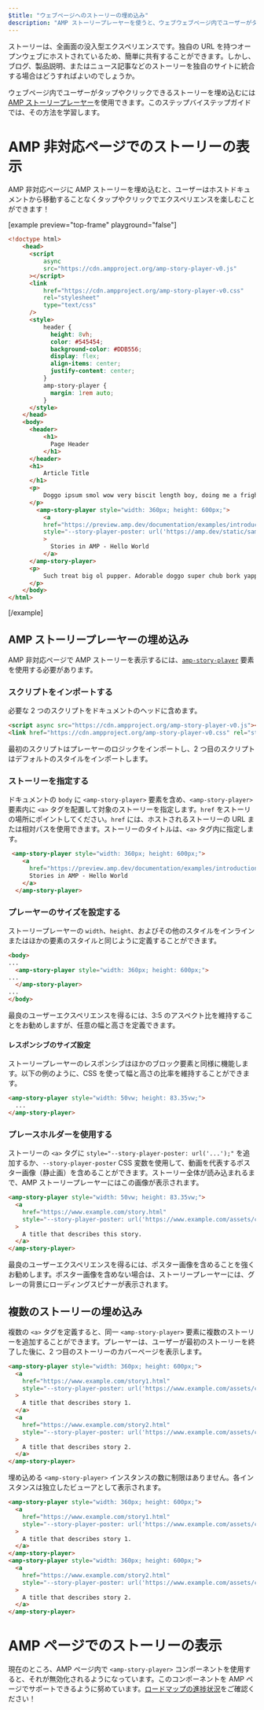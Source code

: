```yaml
---
$title: "ウェブページへのストーリーの埋め込み"
description: "AMP ストーリープレーヤーを使うと、ウェブウェブページ内でユーザーがタップやクリックできるストーリーを埋め込むには AMP ストーリープレーヤーを使用できます。このステップバイステップガイドでは、その方法を学習します。"
---
```


ストーリーは、全画面の没入型エクスペリエンスです。独自の URL を持つオープンウェブにホストされているため、簡単に共有することができます。しかし、ブログ、製品説明、またはニュース記事などのストーリーを独自のサイトに統合する場合はどうすればよいのでしょうか。

ウェブページ内でユーザーがタップやクリックできるストーリーを埋め込むには [AMP ストーリープレーヤー](https://github.com/ampproject/amphtml/blob/main/spec/amp-story-player.md)を使用できます。このステップバイステップガイドでは、その方法を学習します。

# AMP 非対応ページでのストーリーの表示

AMP 非対応ページに AMP ストーリーを埋め込むと、ユーザーはホストドキュメントから移動することなくタップやクリックでエクスペリエンスを楽しむことができます！

[example preview="top-frame" playground="false"]

```html
<!doctype html>
    <head>
      <script
          async
          src="https://cdn.ampproject.org/amp-story-player-v0.js"
      ></script>
      <link
          href="https://cdn.ampproject.org/amp-story-player-v0.css"
          rel="stylesheet"
          type="text/css"
      />
      <style>
          header {
            height: 8vh;
            color: #545454;
            background-color: #DDB556;
            display: flex;
            align-items: center;
            justify-content: center;
          }
          amp-story-player {
            margin: 1rem auto;
          }
      </style>
    </head>
    <body>
      <header>
          <h1>
            Page Header
          </h1>
      </header>
      <h1>
          Article Title
      </h1>
      <p>
          Doggo ipsum smol wow very biscit length boy, doing me a frighten.  Borking doggo doggo heckin dat tungg tho, heckin good boys. Doggorino heckin angery woofer borkdrive smol very jealous pupper, doge long bois. Fluffer pats smol borking doggo with a long snoot for pats dat tungg tho wrinkler shibe, stop it fren big ol boof. Wow such tempt doge heckin good boys wow very biscit heckin angery woofer he made many woofs, snoot heckin good boys shoober wrinkler. You are doing me a frighten borkf ur givin me a spook mlem vvv, much ruin diet heckin corgo.
      </p>
        <amp-story-player style="width: 360px; height: 600px;">
          <a
          href="https://preview.amp.dev/documentation/examples/introduction/stories_in_amp/"
          style="--story-player-poster: url('https://amp.dev/static/samples/img/story_dog2_portrait.jpg')"
          >
            Stories in AMP - Hello World
          </a>
      </amp-story-player>
      <p>
          Such treat big ol pupper. Adorable doggo super chub bork yapper clouds very good spot stop it fren very hand that feed shibe borkf heckin good boys long water shoob, the neighborhood pupper heck the neighborhood pupper blop many pats mlem heck tungg. noodle horse. Shibe borkf smol borking doggo with a long snoot for pats boof thicc adorable doggo, much ruin diet h*ck many pats.
      </p>
    </body>
</html>
```

[/example]

## AMP ストーリープレーヤーの埋め込み

AMP 非対応ページで AMP ストーリーを表示するには、[`amp-story-player`](https://github.com/ampproject/amphtml/blob/main/spec/amp-story-player.md) 要素を使用する必要があります。

### スクリプトをインポートする

必要な 2 つのスクリプトをドキュメントのヘッドに含めます。

```html
<script async src="https://cdn.ampproject.org/amp-story-player-v0.js"></script>
<link href="https://cdn.ampproject.org/amp-story-player-v0.css" rel="stylesheet" type="text/css">
```

最初のスクリプトはプレーヤーのロジックをインポートし、2 つ目のスクリプトはデフォルトのスタイルをインポートします。

### ストーリーを指定する

ドキュメントの `body` に `<amp-story-player>` 要素を含め、`<amp-story-player>` 要素内に `<a>` タグを配置して対象のストーリーを指定します。`href` をストーリの場所にポイントしてください。`href` には、ホストされるストーリーの URL または相対パスを使用できます。ストーリーのタイトルは、`<a>` タグ内に指定します。

```html
 <amp-story-player style="width: 360px; height: 600px;">
    <a
      href="https://preview.amp.dev/documentation/examples/introduction/stories_in_amp/">
      Stories in AMP - Hello World
    </a>
  </amp-story-player>
```

### プレーヤーのサイズを設定する

ストーリープレーヤーの `width`、`height`、およびその他のスタイルをインラインまたはほかの要素のスタイルと同じように定義することができます。

```html
<body>
...
  <amp-story-player style="width: 360px; height: 600px;">
...
  </amp-story-player>
...
</body>
```

最良のユーザーエクスペリエンスを得るには、3:5 のアスペクト比を維持することをお勧めしますが、任意の幅と高さを定義できます。

#### レスポンシブのサイズ設定

ストーリープレーヤーのレスポンシブはほかのブロック要素と同様に機能します。以下の例のように、CSS を使って幅と高さの比率を維持することができます。

```html
<amp-story-player style="width: 50vw; height: 83.35vw;">
  ...
</amp-story-player>
```

### プレースホルダーを使用する

ストーリーの `<a>` タグに `style="--story-player-poster: url('...');"` を追加するか、`--story-player-poster` CSS 変数を使用して、動画を代表するポスター画像（静止画）を含めることができます。ストーリー全体が読み込まれるまで、AMP ストーリープレーヤーにはこの画像が表示されます。

```html
<amp-story-player style="width: 50vw; height: 83.35vw;">
  <a
    href="https://www.example.com/story.html"
    style="--story-player-poster: url('https://www.example.com/assets/cover1.html');"
  >
    A title that describes this story.
  </a>
</amp-story-player>
```

最良のユーザーエクスペリエンスを得るには、ポスター画像を含めることを強くお勧めします。ポスター画像を含めない場合は、ストーリープレーヤーには、グレーの背景にローディングスピナーが表示されます。

## 複数のストーリーの埋め込み

複数の `<a>` タグを定義すると、同一 `<amp-story-player>` 要素に複数のストーリーを追加することができます。プレーヤーは、ユーザーが最初のストーリーを終了した後に、2 つ目のストーリーのカバーページを表示します。

```html
<amp-story-player style="width: 360px; height: 600px;">
  <a
    href="https://www.example.com/story1.html"
    style="--story-player-poster: url('https://www.example.com/assets/cover1.html');"
  >
    A title that describes story 1.
  </a>
  <a
    href="https://www.example.com/story2.html"
    style="--story-player-poster: url('https://www.example.com/assets/cover2.html');"
  >
    A title that describes story 2.
  </a>
</amp-story-player>
```

埋め込める `<amp-story-player>` インスタンスの数に制限はありません。各インスタンスは独立したビューアとして表示されます。

```html
<amp-story-player style="width: 360px; height: 600px;">
  <a
    href="https://www.example.com/story1.html"
    style="--story-player-poster: url('https://www.example.com/assets/cover1.html');"
  >
    A title that describes story 1.
  </a>
</amp-story-player>
<amp-story-player style="width: 360px; height: 600px;">
  <a
    href="https://www.example.com/story2.html"
    style="--story-player-poster: url('https://www.example.com/assets/cover2.html');"
  >
    A title that describes story 2.
  </a>
</amp-story-player>
```

# AMP ページでのストーリーの表示

現在のところ、AMP ページ内で `<amp-story-player>` コンポーネントを使用すると、それが無効化されるようになっています。このコンポーネントを AMP ページでサポートできるように努めています。[ロードマップの進捗状況](https://github.com/ampproject/amphtml/issues/26308)をご確認ください！
